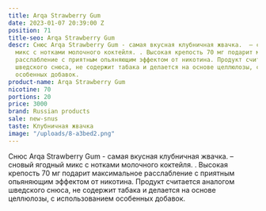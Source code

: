 ```yaml
---
title: Arqa Strawberry Gum
date: 2023-01-07 20:39:00 Z
position: 71
title-seo: Arqa Strawberry Gum
descr: Снюс Arqa Strawberry Gum - самая вкусная клубничная жвачка.  – сновый ягодный
  микс с нотками молочного коктейля. . Высокая крепость 70 мг подарит максимальное
  расслабление с приятным опьяняющим эффектом от никотина. Продукт считается аналогом
  шведского снюса, не содержит табака и делается на основе целлюлозы, с использованием
  особенных добавок.
product-name: Arqa Strawberry Gum
nicotine: 70
portions: 20
price: 3000
brand: Russian products
sale: new-snus
taste: Клубничная жвачка
image: "/uploads/8-a3bed2.png"
---
```


Снюс Arqa Strawberry Gum - самая вкусная клубничная жвачка.  – сновый ягодный микс с нотками молочного коктейля. . Высокая крепость 70 мг подарит максимальное расслабление с приятным опьяняющим эффектом от никотина. Продукт считается аналогом шведского снюса, не содержит табака и делается на основе целлюлозы, с использованием особенных добавок.